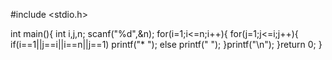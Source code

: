 #include <stdio.h>

int main(){
    int i,j,n;
    scanf("%d",&n);
    for(i=1;i<=n;i++){
        for(j=1;j<=i;j++){
            if(i==1||j==i||i==n||j==1)
                printf("* ");
            else
                printf("  ");
        }printf("\n");
    }return 0;
}
